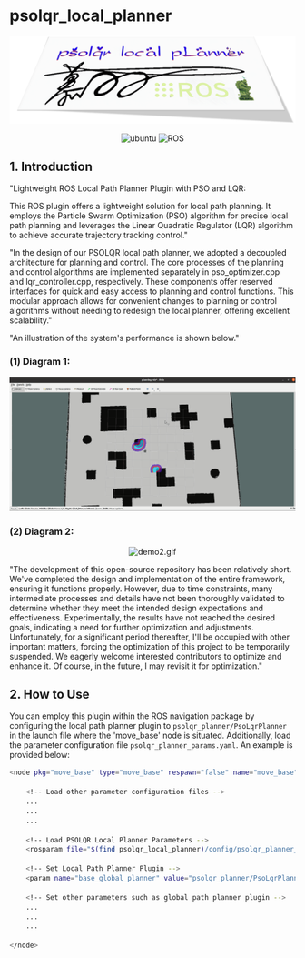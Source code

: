 # psolqr_local_planner

![psolqrLocalPLanner](assets/psolqrLocalPLanner.png)

<p align="center">
    <img width="100px" height="20px" src="https://img.shields.io/badge/Ubuntu-20.04-orange?logo=Ubuntu&Ubuntu-20.04"
        alt="ubuntu" />
    <img width="100px" height="20px" src="https://img.shields.io/badge/ROS-noetic-blue?logo=ROS&ROS=noetic" alt="ROS" />
</p>

## 1. Introduction

"Lightweight ROS Local Path Planner Plugin with PSO and LQR:

This ROS plugin offers a lightweight solution for local path planning. It employs the Particle Swarm Optimization (PSO) algorithm for precise local path planning and leverages the Linear Quadratic Regulator (LQR) algorithm to achieve accurate trajectory tracking control."

"In the design of our PSOLQR local path planner, we adopted a decoupled architecture for planning and control. The core processes of the planning and control algorithms are implemented separately in pso_optimizer.cpp and lqr_controller.cpp, respectively. These components offer reserved interfaces for quick and easy access to planning and control functions. This modular approach allows for convenient changes to planning or control algorithms without needing to redesign the local planner, offering excellent scalability."

"An illustration of the system's performance is shown below."


### (1) Diagram 1:

<div align="center">
  <img src="assets/psolqrPlanner.gif" alt="demo1.gif">
</div>

### (2) Diagram 2:

<div align="center">
  <img src="assets/psolqrPlanner2.gif" alt="demo2.gif">
</div>



"The development of this open-source repository has been relatively short. We've completed the design and implementation of the entire framework, ensuring it functions properly. However, due to time constraints, many intermediate processes and details have not been thoroughly validated to determine whether they meet the intended design expectations and effectiveness. Experimentally, the results have not reached the desired goals, indicating a need for further optimization and adjustments. Unfortunately, for a significant period thereafter, I'll be occupied with other important matters, forcing the optimization of this project to be temporarily suspended. We eagerly welcome interested contributors to optimize and enhance it. Of course, in the future, I may revisit it for optimization."



## 2. How to Use


You can employ this plugin within the ROS navigation package by configuring the local path planner plugin to `psolqr_planner/PsoLqrPlanner` in the launch file where the 'move_base' node is situated. Additionally, load the parameter configuration file `psolqr_planner_params.yaml`. An example is provided below:

```bash
<node pkg="move_base" type="move_base" respawn="false" name="move_base" output="screen">

    <!-- Load other parameter configuration files -->
    ...
    ...
    ...

    <!-- Load PSOLQR Local Planner Parameters -->
    <rosparam file="$(find psolqr_local_planner)/config/psolqr_planner_params.yaml" command="load" />

    <!-- Set Local Path Planner Plugin -->
    <param name="base_global_planner" value="psolqr_planner/PsoLqrPlanner" />

    <!-- Set other parameters such as global path planner plugin -->
    ...
    ...
    ...

</node>
```


